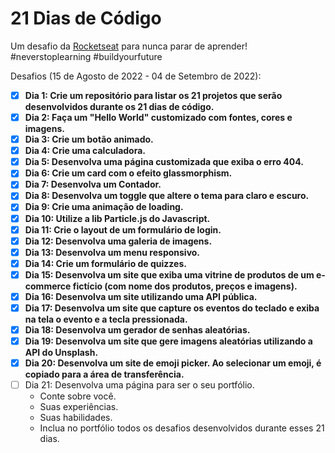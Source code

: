 # 21 Dias de Código

<p>
  Um desafio da <a href="https://www.rocketseat.com.br/">Rocketseat</a> para nunca parar de aprender! <br> #neverstoplearning #buildyourfuture
</p>

Desafios (15 de Agosto de 2022 - 04 de Setembro de 2022):

- [x] **Dia 1: Crie um repositório para listar os 21 projetos que serão desenvolvidos durante os 21 dias de código.**
- [x] **Dia 2: Faça um "Hello World" customizado com fontes, cores e imagens.**
- [x] **Dia 3: Crie um botão animado.**
- [x] **Dia 4: Crie uma calculadora.**
- [x] **Dia 5: Desenvolva uma página customizada que exiba o erro 404.**
- [x] **Dia 6: Crie um card com o efeito glassmorphism.**
- [x] **Dia 7: Desenvolva um Contador.**
- [x] **Dia 8: Desenvolva um toggle que altere o tema para claro e escuro.**
- [x] **Dia 9: Crie uma animação de loading.**
- [x] **Dia 10: Utilize a lib Particle.js do Javascript.**
- [x] **Dia 11: Crie o layout de um formulário de login.**
- [x] **Dia 12: Desenvolva uma galeria de imagens.**
- [x] **Dia 13: Desenvolva um menu responsivo.**
- [x] **Dia 14: Crie um formulário de quizzes.**
- [x] **Dia 15: Desenvolva um site que exiba uma vitrine de produtos de um e-commerce fictício (com nome dos produtos, preços e imagens).**
- [x] **Dia 16: Desenvolva um site utilizando uma API pública.**
- [x] **Dia 17: Desenvolva um site que capture os eventos do teclado e exiba na tela o evento e a tecla pressionada.**
- [x] **Dia 18: Desenvolva um gerador de senhas aleatórias.**
- [x] **Dia 19: Desenvolva um site que gere imagens aleatórias utilizando a API do Unsplash.**
- [x] **Dia 20: Desenvolva um site de emoji picker. Ao selecionar um emoji, é copiado para a área de transferência.**
- [ ] Dia 21: Desenvolva uma página para ser o seu portfólio.
  - Conte sobre você.
  - Suas experiências.
  - Suas habilidades.
  - Inclua no portfólio todos os desafios desenvolvidos durante esses 21 dias.
